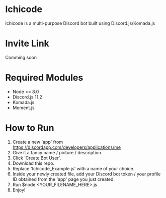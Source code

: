 # Ichicode
Ichicode is a multi-purpose Discord bot built using Discord.js/Komada.js 

# Invite Link
Comming soon

# Required Modules
* Node >= 8.0
* Discord.js 11.2
* Komada.js
* Moment.js

# How to Run
1. Create a new 'app' from https://discordapp.com/developers/applications/me
2. Give it a fancy name / picture / description.
3. Click 'Create Bot User'.
4. Download this repo.
5. Replace 'Ichicode_Example.js' with a name of your choice.
6. Inside your newly created file, add your Discord bot token / your profile ID obtained from the 'app' page you just created.
7. Run $node <YOUR_FILENAME_HERE>.js
8. Enjoy!